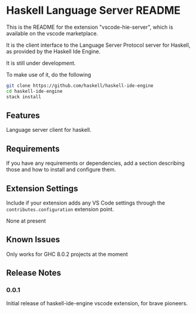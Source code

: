 # Haskell Language Server README

This is the README for the extension "vscode-hie-server", which is available on
the vscode marketplace.

It is the client interface to the Language Server Protocol server for
Haskell, as provided by the Haskell Ide Engine.

It is still under development.

To make use of it, do the following

```bash
git clone https://github.com/haskell/haskell-ide-engine
cd haskell-ide-engine
stack install
```

## Features

Language server client for haskell.

## Requirements

If you have any requirements or dependencies, add a section describing those and
how to install and configure them.

## Extension Settings

Include if your extension adds any VS Code settings through the
`contributes.configuration` extension point.

None at present

## Known Issues

Only works for GHC 8.0.2 projects at the moment

## Release Notes

### 0.0.1

Initial release of haskell-ide-engine vscode extension, for brave pioneers.

